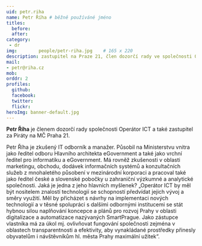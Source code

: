 ```yaml
---
uid: petr.riha
name: Petr Říha	# běžně používáné jméno
titles:
  before:
  after: 
category:
 - dr
img: 		people/petr-riha.jpg    # 165 x 220
description: zastupitel na Praze 21, člen dozorčí rady ve společnosti Operátor ICT
mail:
- petr@riha.cz
mob: 
orddr: 2
profiles:
  github:                 
  facebook: 		  
  twitter: 		  
  flickr:     		  
heroImg: banner-default.jpg  
---
```


**Petr Říha** je členem dozorčí rady společnosti Operátor ICT a také zastupitel za Piráty na MČ Praha 21.

Petr Říha je zkušený IT odborník a manažer. Působil na Ministerstvu vnitra jako ředitel odboru Hlavního architekta eGovernment a také jako vrchní ředitel pro informatiku a eGovernment. Má rovněž zkušenosti v oblasti marketingu, obchodu, dodávek informačních systémů a konzultačních služeb z mnohaletého působení v mezinárodní korporaci a pracoval také jako ředitel české a slovenské pobočky u zahraniční výzkumné a analytické společnosti. Jaká je jedna z jeho hlavních myšlenek? „Operátor ICT by měl být nositelem znalostí technologií se schopností předvídat jejich vývoj a směry využití. Měl by přicházet s návrhy na implementaci nových technologií a v těsné spolupráci s dalšími odbornými institucemi se stát hybnou silou naplňování koncepce a plánů pro rozvoj Prahy v oblasti digitalizace a automatizace nazývaných SmartPrague. Jako zástupce vlastníka má za úkol mj. ovlivňovat fungování společnosti zejména v oblastech transparentnosti a efektivity, aby vynakládané prostředky přinesly obyvatelům i návštěvníkům hl. města Prahy maximální užitek“.
